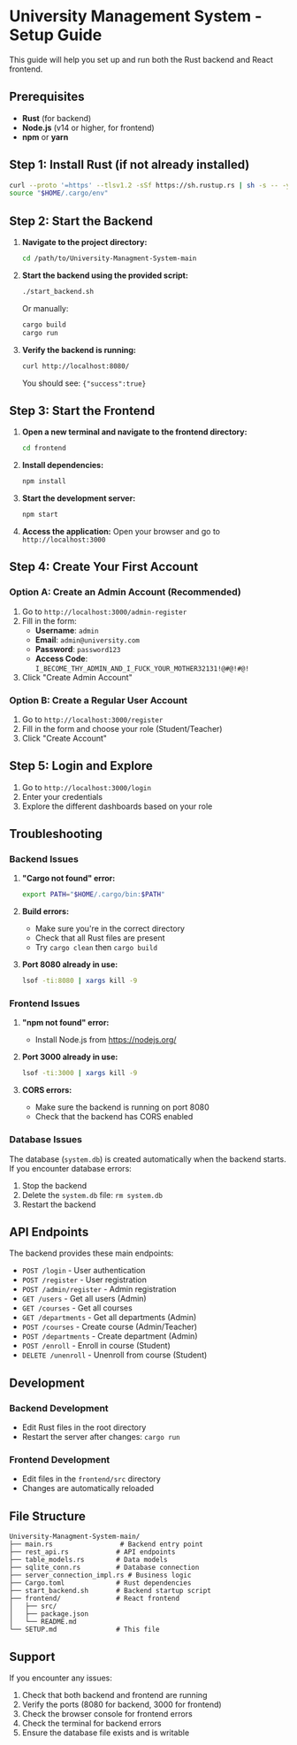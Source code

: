 # University Management System - Setup Guide

This guide will help you set up and run both the Rust backend and React frontend.

## Prerequisites

- **Rust** (for backend)
- **Node.js** (v14 or higher, for frontend)
- **npm** or **yarn**

## Step 1: Install Rust (if not already installed)

```bash
curl --proto '=https' --tlsv1.2 -sSf https://sh.rustup.rs | sh -s -- -y
source "$HOME/.cargo/env"
```

## Step 2: Start the Backend

1. **Navigate to the project directory:**
   ```bash
   cd /path/to/University-Managment-System-main
   ```

2. **Start the backend using the provided script:**
   ```bash
   ./start_backend.sh
   ```

   Or manually:
   ```bash
   cargo build
   cargo run
   ```

3. **Verify the backend is running:**
   ```bash
   curl http://localhost:8080/
   ```
   You should see: `{"success":true}`

## Step 3: Start the Frontend

1. **Open a new terminal and navigate to the frontend directory:**
   ```bash
   cd frontend
   ```

2. **Install dependencies:**
   ```bash
   npm install
   ```

3. **Start the development server:**
   ```bash
   npm start
   ```

4. **Access the application:**
   Open your browser and go to `http://localhost:3000`

## Step 4: Create Your First Account

### Option A: Create an Admin Account (Recommended)

1. Go to `http://localhost:3000/admin-register`
2. Fill in the form:
   - **Username**: `admin`
   - **Email**: `admin@university.com`
   - **Password**: `password123`
   - **Access Code**: `I_BECOME_THY_ADMIN_AND_I_FUCK_YOUR_MOTHER32131!@#@!#@!`
3. Click "Create Admin Account"

### Option B: Create a Regular User Account

1. Go to `http://localhost:3000/register`
2. Fill in the form and choose your role (Student/Teacher)
3. Click "Create Account"

## Step 5: Login and Explore

1. Go to `http://localhost:3000/login`
2. Enter your credentials
3. Explore the different dashboards based on your role

## Troubleshooting

### Backend Issues

1. **"Cargo not found" error:**
   ```bash
   export PATH="$HOME/.cargo/bin:$PATH"
   ```

2. **Build errors:**
   - Make sure you're in the correct directory
   - Check that all Rust files are present
   - Try `cargo clean` then `cargo build`

3. **Port 8080 already in use:**
   ```bash
   lsof -ti:8080 | xargs kill -9
   ```

### Frontend Issues

1. **"npm not found" error:**
   - Install Node.js from https://nodejs.org/

2. **Port 3000 already in use:**
   ```bash
   lsof -ti:3000 | xargs kill -9
   ```

3. **CORS errors:**
   - Make sure the backend is running on port 8080
   - Check that the backend has CORS enabled

### Database Issues

The database (`system.db`) is created automatically when the backend starts. If you encounter database errors:

1. Stop the backend
2. Delete the `system.db` file: `rm system.db`
3. Restart the backend

## API Endpoints

The backend provides these main endpoints:

- `POST /login` - User authentication
- `POST /register` - User registration
- `POST /admin/register` - Admin registration
- `GET /users` - Get all users (Admin)
- `GET /courses` - Get all courses
- `GET /departments` - Get all departments (Admin)
- `POST /courses` - Create course (Admin/Teacher)
- `POST /departments` - Create department (Admin)
- `POST /enroll` - Enroll in course (Student)
- `DELETE /unenroll` - Unenroll from course (Student)

## Development

### Backend Development
- Edit Rust files in the root directory
- Restart the server after changes: `cargo run`

### Frontend Development
- Edit files in the `frontend/src` directory
- Changes are automatically reloaded

## File Structure

```
University-Managment-System-main/
├── main.rs                 # Backend entry point
├── rest_api.rs            # API endpoints
├── table_models.rs        # Data models
├── sqlite_conn.rs         # Database connection
├── server_connection_impl.rs # Business logic
├── Cargo.toml             # Rust dependencies
├── start_backend.sh       # Backend startup script
├── frontend/              # React frontend
│   ├── src/
│   ├── package.json
│   └── README.md
└── SETUP.md               # This file
```

## Support

If you encounter any issues:

1. Check that both backend and frontend are running
2. Verify the ports (8080 for backend, 3000 for frontend)
3. Check the browser console for frontend errors
4. Check the terminal for backend errors
5. Ensure the database file exists and is writable 